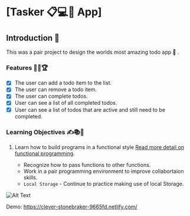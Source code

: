 # [Tasker 📋💻📱 App]

## Introduction 🌟

This was a pair project to design the worlds most amazing todo app 📱 .
### Features 🎯🥇🏆

- [x] The user can add a todo item to the list.
- [x] The user can remove a todo item.
- [x] The user can complete todos.
- [x] User can see a list of all completed todos.
- [x] User can see a list of todos that are active and still need to be completed.

### Learning Objectives ✍️📚📝 ️

1. Learn how to build programs in a functional style [Read more detail on functional programming](https://medium.com/javascript-scene/master-the-javascript-interview-what-is-functional-programming-7f218c68b3a0).


   - Recognize how to pass functions to other functions.
   - Work in a pair programming environment to improve collabortaion skills.
   - `Local Storage` - Continue to practice making use of local Storage.

     
![Alt Text](https://media.giphy.com/media/PnmFgVnratefvPKdLa/giphy.gif)

Demo: https://clever-stonebraker-9665fd.netlify.com/

